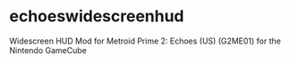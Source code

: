 # echoeswidescreenhud
Widescreen HUD Mod for Metroid Prime 2: Echoes (US) (G2ME01) for the Nintendo GameCube
